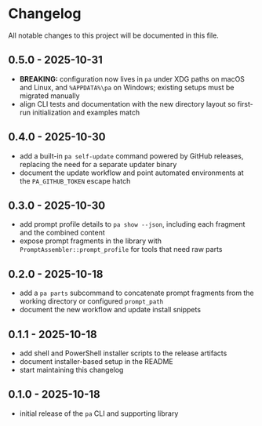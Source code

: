 # Changelog

All notable changes to this project will be documented in this file.

## 0.5.0 - 2025-10-31

- **BREAKING:** configuration now lives in `pa` under XDG paths on macOS and Linux, and `%APPDATA%\pa` on Windows; existing setups must be migrated manually
- align CLI tests and documentation with the new directory layout so first-run initialization and examples match

## 0.4.0 - 2025-10-30

- add a built-in `pa self-update` command powered by GitHub releases, replacing the need for a separate updater binary
- document the update workflow and point automated environments at the `PA_GITHUB_TOKEN` escape hatch

## 0.3.0 - 2025-10-30

- add prompt profile details to `pa show --json`, including each fragment and the combined content
- expose prompt fragments in the library with `PromptAssembler::prompt_profile` for tools that need raw parts

## 0.2.0 - 2025-10-18

- add a `pa parts` subcommand to concatenate prompt fragments from the working directory or configured `prompt_path`
- document the new workflow and update install snippets

## 0.1.1 - 2025-10-18

- add shell and PowerShell installer scripts to the release artifacts
- document installer-based setup in the README
- start maintaining this changelog

## 0.1.0 - 2025-10-18

- initial release of the `pa` CLI and supporting library
